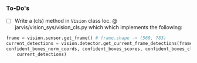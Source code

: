 





### To-Do's
- [ ] Write a (cls) method in `Vision` class loc. @ jarvis/vision_sys/vision_cls.py which which implements the following:


```PYTHON
frame = vision.sensor.get_frame() # frame.shape -> (560, 783)
current_detections = vision.detector.get_current_frame_detections(frame) # apparently I had removed this line in favour of the below, on 13/11/2020
confident_boxes_norm_coords, confident_boxes_scores, confident_boxes_classes = vision.detector.confident_detections(
	current_detections)
```


